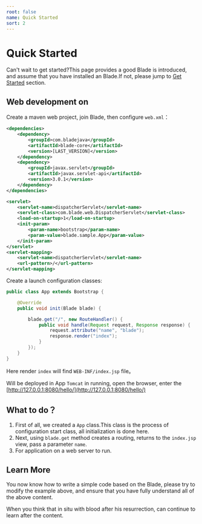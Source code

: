 ```yaml
---
root: false
name: Quick Started
sort: 2
---
```


# Quick Started

Can't wait to get started?This page provides a good Blade is introduced, and assume that you have installed an Blade.If not, please jump to [Get Started](./getting_start) section.

## Web development on

Create a maven web project, join Blade, then configure `web.xml`：

```xml
<dependencies>
	<dependency>
		<groupId>com.bladejava</groupId>
		<artifactId>blade-core</artifactId>
		<version>[LAST_VERSION]</version>
	</dependency>
	<dependency>
		<groupId>javax.servlet</groupId>
		<artifactId>javax.servlet-api</artifactId>
		<version>3.0.1</version>
	</dependency>
</dependencies>
```

```xml
<servlet>
	<servlet-name>dispatcherServlet</servlet-name>
	<servlet-class>com.blade.web.DispatcherServlet</servlet-class>
	<load-on-startup>1</load-on-startup>
	<init-param>
		<param-name>bootstrap</param-name>
		<param-value>blade.sample.App</param-value>
	</init-param>
</servlet>
<servlet-mapping>
	<servlet-name>dispatcherServlet</servlet-name>
	<url-pattern>/</url-pattern>
</servlet-mapping>
```

Create a launch configuration classes:

```java
public class App extends Bootstrap {

    @Override
    public void init(Blade blade) {

        blade.get("/", new RouteHandler() {
            public void handle(Request request, Response response) {
                request.attribute("name", "blade");
                response.render("index");
            }
        });
    }
}
```

Here render `index` will find `WEB-INF/index.jsp` file。

Will be deployed in App `Tomcat` in running, open the browser, enter the [http://127.0.0.1:8080/hello/](http://127.0.0.1:8080/hello/)

## What to do？

1. First of all, we created a `App` class.This class is the process of configuration start class, all initialization is done here.
2. Next, using  `blade.get` method creates a routing, returns to the `index.jsp` view, pass a parameter `name`.
3. For application on a web server to run.

## Learn More

You now know how to write a simple code based on the Blade, please try to modify the example above, and ensure that you have fully understand all of the above content.

When you think that in situ with blood after his resurrection, can continue to learn after the content.
